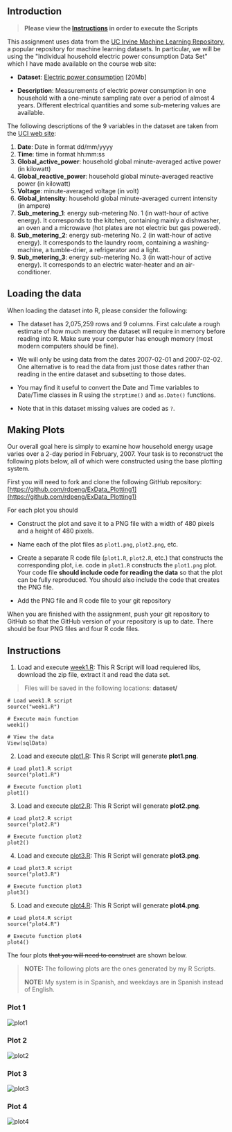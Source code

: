 ## Introduction

> **Please view the [Instructions](#instructions) in order to execute the Scripts**

This assignment uses data from
the <a href="http://archive.ics.uci.edu/ml/">UC Irvine Machine
Learning Repository</a>, a popular repository for machine learning
datasets. In particular, we will be using the "Individual household
electric power consumption Data Set" which I have made available on
the course web site:


* <b>Dataset</b>: <a href="https://d396qusza40orc.cloudfront.net/exdata%2Fdata%2Fhousehold_power_consumption.zip">Electric power consumption</a> [20Mb]

* <b>Description</b>: Measurements of electric power consumption in
one household with a one-minute sampling rate over a period of almost
4 years. Different electrical quantities and some sub-metering values
are available.


The following descriptions of the 9 variables in the dataset are taken
from
the <a href="https://archive.ics.uci.edu/ml/datasets/Individual+household+electric+power+consumption">UCI
web site</a>:

<ol>
<li><b>Date</b>: Date in format dd/mm/yyyy </li>
<li><b>Time</b>: time in format hh:mm:ss </li>
<li><b>Global_active_power</b>: household global minute-averaged active power (in kilowatt) </li>
<li><b>Global_reactive_power</b>: household global minute-averaged reactive power (in kilowatt) </li>
<li><b>Voltage</b>: minute-averaged voltage (in volt) </li>
<li><b>Global_intensity</b>: household global minute-averaged current intensity (in ampere) </li>
<li><b>Sub_metering_1</b>: energy sub-metering No. 1 (in watt-hour of active energy). It corresponds to the kitchen, containing mainly a dishwasher, an oven and a microwave (hot plates are not electric but gas powered). </li>
<li><b>Sub_metering_2</b>: energy sub-metering No. 2 (in watt-hour of active energy). It corresponds to the laundry room, containing a washing-machine, a tumble-drier, a refrigerator and a light. </li>
<li><b>Sub_metering_3</b>: energy sub-metering No. 3 (in watt-hour of active energy). It corresponds to an electric water-heater and an air-conditioner.</li>
</ol>

## Loading the data

When loading the dataset into R, please consider the following:

* The dataset has 2,075,259 rows and 9 columns. First
calculate a rough estimate of how much memory the dataset will require
in memory before reading into R. Make sure your computer has enough
memory (most modern computers should be fine).

* We will only be using data from the dates 2007-02-01 and
2007-02-02. One alternative is to read the data from just those dates
rather than reading in the entire dataset and subsetting to those
dates.

* You may find it useful to convert the Date and Time variables to
Date/Time classes in R using the `strptime()` and `as.Date()`
functions.

* Note that in this dataset missing values are coded as `?`.


## Making Plots

Our overall goal here is simply to examine how household energy usage
varies over a 2-day period in February, 2007. Your task is to
reconstruct the following plots below, all of which were constructed
using the base plotting system.

First you will need to fork and clone the following GitHub repository:
[https://github.com/rdpeng/ExData_Plotting1](https://github.com/rdpeng/ExData_Plotting1)


For each plot you should

* Construct the plot and save it to a PNG file with a width of 480
pixels and a height of 480 pixels.

* Name each of the plot files as `plot1.png`, `plot2.png`, etc.

* Create a separate R code file (`plot1.R`, `plot2.R`, etc.) that
constructs the corresponding plot, i.e. code in `plot1.R` constructs
the `plot1.png` plot. Your code file **should include code for reading
the data** so that the plot can be fully reproduced. You should also
include the code that creates the PNG file.

* Add the PNG file and R code file to your git repository

When you are finished with the assignment, push your git repository to
GitHub so that the GitHub version of your repository is up to
date. There should be four PNG files and four R code files.


## Instructions

1. Load and execute [week1.R](week1.R): This R Script will load requiered libs, download the zip file, extract it and read the data set.

> Files will be saved in the following locations: **dataset/**

````Rscript
# Load week1.R script
source("week1.R")

# Execute main function
week1()

# View the data
View(sqlData)
````

2. Load and execute [plot1.R](plot1.R): This R Script will generate **plot1.png**.
````Rscript
# Load plot1.R script
source("plot1.R")

# Execute function plot1
plot1()
````

3. Load and execute [plot2.R](plot2.R): This R Script will generate **plot2.png**.
````Rscript
# Load plot2.R script
source("plot2.R")

# Execute function plot2
plot2()
````

4. Load and execute [plot3.R](plot3.R): This R Script will generate **plot3.png**.
````Rscript
# Load plot3.R script
source("plot3.R")

# Execute function plot3
plot3()
````

5. Load and execute [plot4.R](plot4.R): This R Script will generate **plot4.png**.
````Rscript
# Load plot4.R script
source("plot4.R")

# Execute function plot4
plot4()
````

The four plots ~~that you will need to construct~~ are shown below. 

> **NOTE:** The following plots are the ones generated by my R Scripts.
>
> **NOTE:** My system is in Spanish, and weekdays are in Spanish instead of English.

### Plot 1

![plot1](plot1.png) 

### Plot 2

![plot2](plot2.png) 

### Plot 3

![plot3](plot3.png) 

### Plot 4

![plot4](plot4.png) 
